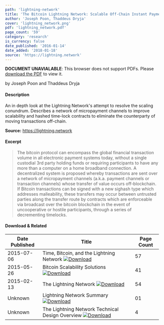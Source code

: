 ```yaml
---
path: 'lightning-network'
title: 'The Bitcoin Lightning Network: Scalable Off-Chain Instant Payments'
author: 'Joseph Poon, Thaddeus Dryja'
cover: 'lightning_network.png'
pdf: 'lightning_network.pdf'
page_count: '59'
category: 'research'
is_currency: false
date_published: '2016-01-14'
date_added: '2018-01-18'
source: 'https://lightning.network'
---
```


<object class="pdf_embed" data="/pdf/lightning_network.pdf" type="application/pdf" width="100%" height="100%">
   <p><b>DOCUMENT UNAVIALABLE</b>: This browser does not support PDFs. Please <a href="/pdf/lightning_network.pdf">download the PDF</a> to view it.</p>
</object>

by Joseph Poon and Thaddeus Dryja

#### Description
An in depth look at the Lightning Network's attempt to resolve the scaling conundrum. Describes a network of micropayment channels to improve scalability and hashed time-lock contracts to eliminate the counterparty of moving transactions off-chain.

**Source:** https://lightning.network

#### Excerpt
> The bitcoin protocol can encompass the global financial transaction volume in all electronic payment systems today, without a single custodial 3rd party holding funds or requiring participants to have any more than a computer on a home broadband connection. A decentralized system is proposed whereby transactions are sent over a network of micropayment channels (a.k.a. payment channels or transaction channels) whose transfer of value occurs off-blockchain. If Bitcoin transactions can be signed with a new sighash type which addresses malleability, these transfers may occur between untrusted parties along the transfer route by contracts which are enforceable via broadcast over the bitcoin blockchain in the event of uncooperative or hostile participants, through a series of decrementing timelocks.

#### Download & Related
Date Published | Title                                                                          | Page Count
---------------|--------------------------------------------------------------------------------|------------
2015-07-06     | Time, Bitcoin, and the Lightning Network [![Download](/assets/download_cloud.svg)](/pdf/time_bitcoin_lightning_network.pdf) | 57
2015-05-26     | Bitcoin Scalability Solutions [![Download](/assets/download_cloud.svg)](/pdf/bitcoin_scalability_solutions.pdf) | 41
2015-02-13     | The Lightning Network [![Download](/assets/download_cloud.svg)](/pdf/lightning_network_presentation.pdf) | 54
Unknown        | Lightning Network Summary [![Download](/assets/download_cloud.svg)](/pdf/lightning_network_summary.pdf) | 01
Unknown        | The Lightning Network Technical Design Overview [![Download](/assets/download_cloud.svg)](/pdf/lightning_network_technical_summary.pdf) | 4
